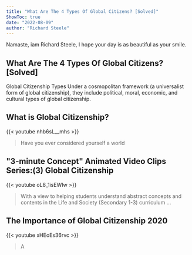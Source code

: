 ```yaml
---
title: "What Are The 4 Types Of Global Citizens? [Solved]"
ShowToc: true 
date: "2022-08-09"
author: "Richard Steele" 
---
```


Namaste, iam Richard Steele, I hope your day is as beautiful as your smile.
## What Are The 4 Types Of Global Citizens? [Solved]
 Global Citizenship Types Under a cosmopolitan framework (a universalist form of global citizenship), they include political, moral, economic, and cultural types of global citizenship.

## What is Global Citizenship?
{{< youtube nhb6sL__mhs >}}
>Have you ever considered yourself a world 

## "3-minute Concept" Animated Video Clips Series:(3) Global Citizenship
{{< youtube oL8_1isEWIw >}}
>With a view to helping students understand abstract concepts and contents in the Life and Society (Secondary 1-3) curriculum ...

## The Importance of Global Citizenship 2020
{{< youtube xHEoEs36rvc >}}
>A 

